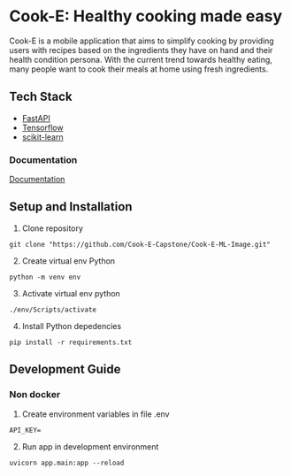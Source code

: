 # Cook-E: Healthy cooking made easy

Cook-E is a mobile application that aims to simplify cooking by providing users with recipes based on the ingredients they have on hand and their health condition persona. With the current trend towards healthy eating, many people want to cook their meals at home using fresh ingredients.

## Tech Stack

- [FastAPI](https://fastapi.tiangolo.com/id/)
- [Tensorflow](https://www.tensorflow.org/)
- [scikit-learn](https://scikit-learn.org/stable/)


### Documentation

[Documentation](https://cooke-ml-image-54vjhz35da-et.a.run.app/docs)

## Setup and Installation

1. Clone repository

```
git clone "https://github.com/Cook-E-Capstone/Cook-E-ML-Image.git"
```

2. Create virtual env Python

```
python -m venv env
```

3. Activate virtual env python

```
./env/Scripts/activate
```

4. Install Python depedencies

```
pip install -r requirements.txt
```

## Development Guide

### Non docker

1. Create environment variables in file .env

```
API_KEY= 
```

2. Run app in development environment

```
uvicorn app.main:app --reload
```
